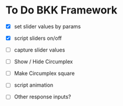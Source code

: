 # To Do BKK Framework



- [x] set slider values by params
- [x] script sliders on/off


- [ ] capture slider values
- [ ] Show / Hide Circumplex
- [ ] Make Circumplex square
- [ ] script animation
- [ ] Other response inputs? 